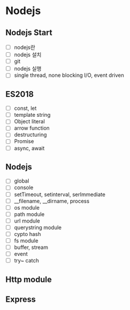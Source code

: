 # Nodejs 

## Nodejs Start

- [ ] nodejs란
- [ ] nodejs 설치
- [ ] git
- [ ] nodejs 실행
- [ ] single thread, none blocking I/O, event driven

## ES2018
- [ ] const, let
- [ ] template string
- [ ] Object literal
- [ ] arrow function
- [ ] destructuring
- [ ] Promise
- [ ] async, await

## Nodejs
- [ ] global
- [ ] console
- [ ] setTimeout, setinterval, serImmediate
- [ ] __filename, __dirname, process
- [ ] os module
- [ ] path module
- [ ] url module
- [ ] querystring module
- [ ] cypto hash
- [ ] fs module
- [ ] buffer, stream
- [ ] event
- [ ] try~ catch

## Http module

## Express
